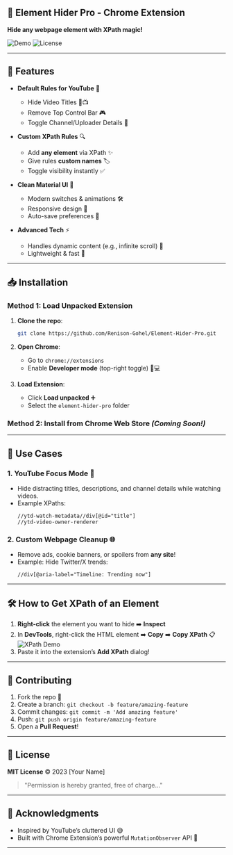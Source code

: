## 🚀 Element Hider Pro - Chrome Extension
**Hide any webpage element with XPath magic!**  

![Demo](https://img.shields.io/badge/Demo-YouTube-red) ![License](https://img.shields.io/badge/License-MIT-blue)  

---

## 🌟 Features  
- **Default Rules for YouTube** 🎯  
  - Hide Video Titles 🚫📺  
  - Remove Top Control Bar 🎮  
  - Toggle Channel/Uploader Details 👤  

- **Custom XPath Rules** 🔍  
  - Add **any element** via XPath ✨  
  - Give rules **custom names** 🏷️  
  - Toggle visibility instantly ✅  

- **Clean Material UI** 🎨  
  - Modern switches & animations 🛠️  
  - Responsive design 📱  
  - Auto-save preferences 💾  

- **Advanced Tech** ⚡  
  - Handles dynamic content (e.g., infinite scroll) 🔄  
  - Lightweight & fast 🚄  

---

## 📥 Installation  
### Method 1: Load Unpacked Extension  
1. **Clone the repo**:  
   ```bash  
   git clone https://github.com/Renison-Gohel/Element-Hider-Pro.git  
   ```  
2. **Open Chrome**:  
   - Go to `chrome://extensions`  
   - Enable **Developer mode** (top-right toggle) 👩💻  

3. **Load Extension**:  
   - Click **Load unpacked** ➕  
   - Select the `element-hider-pro` folder  

### Method 2: Install from Chrome Web Store *(Coming Soon!)*  

---

## 🎯 Use Cases  
### 1. **YouTube Focus Mode** 🎥  
   - Hide distracting titles, descriptions, and channel details while watching videos.  
   - Example XPaths:  
     ```xpath  
     //ytd-watch-metadata//div[@id="title"]  
     //ytd-video-owner-renderer  
     ```  

### 2. **Custom Webpage Cleanup** 🌐  
   - Remove ads, cookie banners, or spoilers from **any site**!  
   - Example: Hide Twitter/X trends:  
     ```xpath  
     //div[@aria-label="Timeline: Trending now"]  
     ```  

---

## 🛠️ How to Get XPath of an Element  
1. **Right-click** the element you want to hide ➡️ **Inspect**  
2. In **DevTools**, right-click the HTML element ➡️ **Copy** ➡️ **Copy XPath** 📋  
   ![XPath Demo](demo/xpath-demo.gif)  
3. Paste it into the extension’s **Add XPath** dialog!  

---

## 🤝 Contributing  
1. Fork the repo 🍴  
2. Create a branch: `git checkout -b feature/amazing-feature`  
3. Commit changes: `git commit -m 'Add amazing feature'`  
4. Push: `git push origin feature/amazing-feature`  
5. Open a **Pull Request**!  

---

## 📜 License  
**MIT License** © 2023 [Your Name]  
> "Permission is hereby granted, free of charge..."  

---

## 🙏 Acknowledgments  
- Inspired by YouTube’s cluttered UI 😅  
- Built with Chrome Extension’s powerful `MutationObserver` API 🧪  

---
